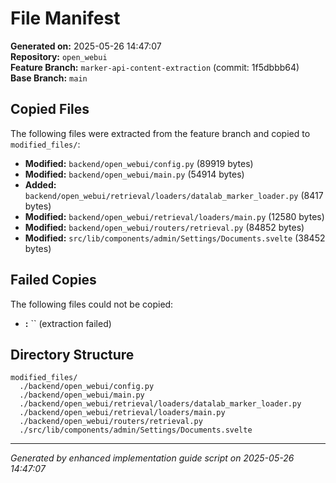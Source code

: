 # File Manifest

**Generated on:** 2025-05-26 14:47:07  
**Repository:** `open_webui`  
**Feature Branch:** `marker-api-content-extraction` (commit: 1f5dbbb64)  
**Base Branch:** `main`

## Copied Files

The following files were extracted from the feature branch and copied to `modified_files/`:

- **Modified:** `backend/open_webui/config.py` (89919 bytes)
- **Modified:** `backend/open_webui/main.py` (54914 bytes)
- **Added:** `backend/open_webui/retrieval/loaders/datalab_marker_loader.py` (8417 bytes)
- **Modified:** `backend/open_webui/retrieval/loaders/main.py` (12580 bytes)
- **Modified:** `backend/open_webui/routers/retrieval.py` (84852 bytes)
- **Modified:** `src/lib/components/admin/Settings/Documents.svelte` (38452 bytes)

## Failed Copies

The following files could not be copied:

- **:** `` (extraction failed)

## Directory Structure

```
modified_files/
  ./backend/open_webui/config.py
  ./backend/open_webui/main.py
  ./backend/open_webui/retrieval/loaders/datalab_marker_loader.py
  ./backend/open_webui/retrieval/loaders/main.py
  ./backend/open_webui/routers/retrieval.py
  ./src/lib/components/admin/Settings/Documents.svelte
```

---

*Generated by enhanced implementation guide script on 2025-05-26 14:47:07*
